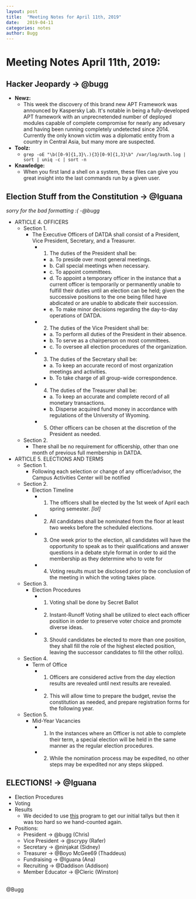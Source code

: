 ```yaml
---
layout: post
title:  "Meeting Notes for April 11th, 2019"
date:   2019-04-11
categories: notes
author: Bugg
---
```

# Meeting Notes April 11th, 2019:

## Hacker Jeopardy -> @bugg 
- **Newz:** 
  - This week the discovery of this brand new APT Framework was announced by Kaspersky Lab. It's notable in being a fully-developed APT framework with an unprecnetended number of deployed modules capable of complete compromise for nearly any advesary and having been running completely undetected since 2014. Currently the only known victim was a diplomatic entity from a country in Central Asia, but many more are suspected.
- **Toolz:**
  - `grep -oE "\b([0-9]{1,3}\.){3}[0-9]{1,3}\b" /var/log/auth.log | sort | uniq -c | sort -n`
- **Knawledge:**
  - When you first land a shell on a system, these files can give you great insight into the last commands run by a given user.

## Election Stuff from the Constitution -> @Iguana
*sorry for the bad formatting :( -@bugg*
- ARTICLE 4. OFFICERS
  - Section 1.
    - The Executive Officers of DATDA shall consist of a President, Vice President, Secretary, and a Treasurer.
      - 1. The duties of the President shall be:
        - a. To preside over most general meetings.
        - b. Call special meetings when necessary.
        - c. To appoint committees.
        - d. To appoint a temporary officer in the instance that a current officer is temporarily or permanently unable to fulfill their duties until an election can be held; given the successive positions to the one being filled have abdicated or are unable to abdicate their succession.
        - e. To make minor decisions regarding the day-to-day operations of DATDA.
      - 2. The duties of the Vice President shall be:
        - a. To perform all duties of the President in their absence.
        - b. To serve as a chairperson on most committees. 
        - c. To oversee all election procedures of the organization.
      - 3. The duties of the Secretary shall be:
        - a. To keep an accurate record of most organization meetings and activities.
        - b. To take charge of all group-wide correspondence.
      - 4. The duties of the Treasurer shall be:
        - a. To keep an accurate and complete record of all monetary transactions.
        - b. Disperse acquired fund money in accordance with regulations of the University of Wyoming.
      - 5. Other officers can be chosen at the discretion of the President as needed.
  - Section 2.
    - There shall be no requirement for officership, other than one month of previous full membership in DATDA.
- ARTICLE 5. ELECTIONS AND TERMS
  - Section 1. 
    - Following each selection or change of any officer/advisor, the Campus Activities Center will be notified
  - Section 2.
    - Election Timeline
      - 1. The officers shall be elected by the 1st week of April each spring semester. *[lol]*
      - 2. All candidates shall be nominated from the floor at least two weeks before the scheduled elections.
      - 3. One week prior to the election, all candidates will have the opportunity to speak as to their qualifications and answer questions in a debate style format in order to aid the membership as they determine who to vote for
      - 4. Voting results must be disclosed prior to the conclusion of the meeting in which the voting takes place.
  - Section 3.
    - Election Procedures
      - 1. Voting shall be done by Secret Ballot
      - 2. Instant-Runoff Voting shall be utilized to elect each officer position in order to preserve voter choice and promote diverse ideas.
      - 3. Should candidates be elected to more than one position, they shall fill the role of the highest elected position, leaving the successor candidates to fill the other roll(s).
  - Section 4.
    - Term of Office
      - 1. Officers are considered active from the day election results are revealed until next results are revealed.
      - 2. This will allow time to prepare the budget, revise the constitution as needed, and prepare registration forms for the following year.
  - Section 5.
    - Mid-Year Vacancies
      - 1. In the instances where an Officer is not able to complete their term, a special election will be held in the same manner as the regular election procedures.
      - 2. While the nomination process may be expedited, no other steps may be expedited nor any steps skipped.

## ELECTIONS! -> @Iguana
- Election Procedures
- Voting
- Results
  - We decided to use [this](https://github.com/rameshvs/irv) program to get our initial tallys but then it was too hard so we hand-counted again.
- Positions: 
  - President -> @bugg (Chris)
  - Vice President -> @scrypy (Rafer)
  - Secretary -> @ninjakat (Sidney)
  - Treasurer -> @Boyo McGee69 (Thaddeus)
  - Fundraising -> @Iguana (Ana)
  - Recruiting -> @Daddison (Addison)
  - Member Educator -> @Cleric (Winston)

<br>
@Bugg
